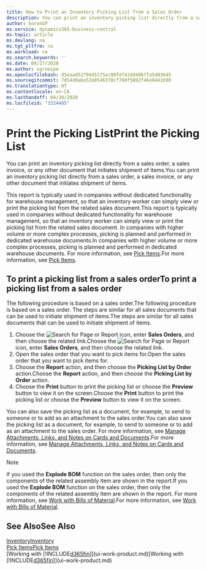 ```yaml
---
title: How to Print an Inventory Picking List from a Sales Order
description: You can print an inventory picking list directly from a sales order, sales, invoice, and other outbound sales documents.
author: SorenGP
ms.service: dynamics365-business-central
ms.topic: article
ms.devlang: na
ms.tgt_pltfrm: na
ms.workload: na
ms.search.keywords: ''
ms.date: 04/27/2020
ms.author: sgroespe
ms.openlocfilehash: d5eaad5279445375ec00fdf42dd48bffa5d03645
ms.sourcegitcommit: 7d54d8abe52e0546378cf760f5082f46e8441b90
ms.translationtype: HT
ms.contentlocale: en-CA
ms.lasthandoff: 04/30/2020
ms.locfileid: "3324485"
---
```

# <a name="print-the-picking-list"></a><span data-ttu-id="25fcb-103">Print the Picking List</span><span class="sxs-lookup"><span data-stu-id="25fcb-103">Print the Picking List</span></span>
<span data-ttu-id="25fcb-104">You can print an inventory picking list directly from a sales order, a sales invoice, or any other document that initiates shipment of items.</span><span class="sxs-lookup"><span data-stu-id="25fcb-104">You can print an inventory picking list directly from a sales order, a sales invoice, or any other document that initiates shipment of items.</span></span>

<span data-ttu-id="25fcb-105">This report is typically used in companies without dedicated functionality for warehouse management, so that an inventory worker can simply view or print the picking list from the related sales document.</span><span class="sxs-lookup"><span data-stu-id="25fcb-105">This report is typically used in companies without dedicated functionality for warehouse management, so that an inventory worker can simply view or print the picking list from the related sales document.</span></span> <span data-ttu-id="25fcb-106">In companies with higher volume or more complex processes, picking is planned and performed in dedicated warehouse documents.</span><span class="sxs-lookup"><span data-stu-id="25fcb-106">In companies with higher volume or more complex processes, picking is planned and performed in dedicated warehouse documents.</span></span> <span data-ttu-id="25fcb-107">For more information, see [Pick Items](warehouse-pick-items.md).</span><span class="sxs-lookup"><span data-stu-id="25fcb-107">For more information, see [Pick Items](warehouse-pick-items.md).</span></span>

## <a name="to-print-a-picking-list-from-a-sales-order"></a><span data-ttu-id="25fcb-108">To print a picking list from a sales order</span><span class="sxs-lookup"><span data-stu-id="25fcb-108">To print a picking list from a sales order</span></span>  
<span data-ttu-id="25fcb-109">The following procedure is based on a sales order.</span><span class="sxs-lookup"><span data-stu-id="25fcb-109">The following procedure is based on a sales order.</span></span> <span data-ttu-id="25fcb-110">The steps are similar for all sales documents that can be used to initiate shipment of items.</span><span class="sxs-lookup"><span data-stu-id="25fcb-110">The steps are similar for all sales documents that can be used to initiate shipment of items.</span></span>

1. <span data-ttu-id="25fcb-111">Choose the ![Search for Page or Report](media/ui-search/search_small.png "Search for Page or Report icon") icon, enter **Sales Orders**, and then choose the related link.</span><span class="sxs-lookup"><span data-stu-id="25fcb-111">Choose the ![Search for Page or Report](media/ui-search/search_small.png "Search for Page or Report icon") icon, enter **Sales Orders**, and then choose the related link.</span></span>  
2. <span data-ttu-id="25fcb-112">Open the sales order that you want to pick items for.</span><span class="sxs-lookup"><span data-stu-id="25fcb-112">Open the sales order that you want to pick items for.</span></span>  
3. <span data-ttu-id="25fcb-113">Choose the **Report** action, and then choose the **Picking List by Order** action.</span><span class="sxs-lookup"><span data-stu-id="25fcb-113">Choose the **Report** action, and then choose the **Picking List by Order** action.</span></span>  
4. <span data-ttu-id="25fcb-114">Choose the **Print** button to print the picking list or choose the **Preview** button to view it on the screen.</span><span class="sxs-lookup"><span data-stu-id="25fcb-114">Choose the **Print** button to print the picking list or choose the **Preview** button to view it on the screen.</span></span>

<span data-ttu-id="25fcb-115">You can also save the picking list as a document, for example, to send to someone or to add as an attachment to the sales order.</span><span class="sxs-lookup"><span data-stu-id="25fcb-115">You can also save the picking list as a document, for example, to send to someone or to add as an attachment to the sales order.</span></span> <span data-ttu-id="25fcb-116">For more information, see [Manage Attachments, Links, and Notes on Cards and Documents](ui-how-add-link-to-record.md).</span><span class="sxs-lookup"><span data-stu-id="25fcb-116">For more information, see [Manage Attachments, Links, and Notes on Cards and Documents](ui-how-add-link-to-record.md).</span></span>

> [!NOTE]
> <span data-ttu-id="25fcb-117">If you used the **Explode BOM** function on the sales order, then only the components of the related assembly item are shown in the report.</span><span class="sxs-lookup"><span data-stu-id="25fcb-117">If you used the **Explode BOM** function on the sales order, then only the components of the related assembly item are shown in the report.</span></span> <span data-ttu-id="25fcb-118">For more information, see [Work with Bills of Material](inventory-how-work-BOMs.md).</span><span class="sxs-lookup"><span data-stu-id="25fcb-118">For more information, see [Work with Bills of Material](inventory-how-work-BOMs.md).</span></span>

## <a name="see-also"></a><span data-ttu-id="25fcb-119">See Also</span><span class="sxs-lookup"><span data-stu-id="25fcb-119">See Also</span></span>  
[<span data-ttu-id="25fcb-120">Inventory</span><span class="sxs-lookup"><span data-stu-id="25fcb-120">Inventory</span></span>](inventory-manage-inventory.md)  
[<span data-ttu-id="25fcb-121">Pick Items</span><span class="sxs-lookup"><span data-stu-id="25fcb-121">Pick Items</span></span>](warehouse-pick-items.md)  
<span data-ttu-id="25fcb-122">[Working with [!INCLUDE[d365fin](includes/d365fin_md.md)]](ui-work-product.md)</span><span class="sxs-lookup"><span data-stu-id="25fcb-122">[Working with [!INCLUDE[d365fin](includes/d365fin_md.md)]](ui-work-product.md)</span></span>   
